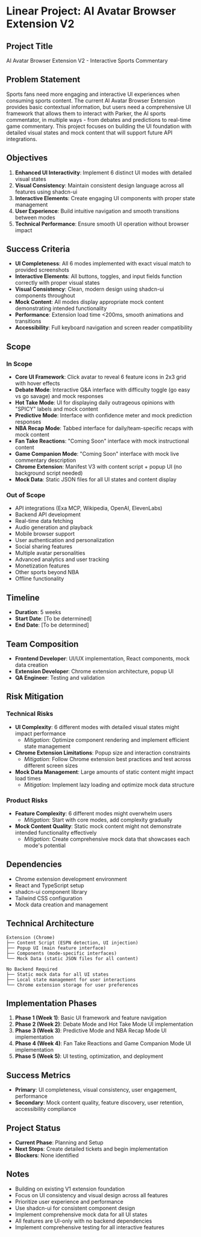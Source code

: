 # Linear Project: AI Avatar Browser Extension V2

## Project Title
AI Avatar Browser Extension V2 - Interactive Sports Commentary

## Problem Statement
Sports fans need more engaging and interactive UI experiences when consuming sports content. The current AI Avatar Browser Extension provides basic contextual information, but users need a comprehensive UI framework that allows them to interact with Parker, the AI sports commentator, in multiple ways - from debates and predictions to real-time game commentary. This project focuses on building the UI foundation with detailed visual states and mock content that will support future API integrations.

## Objectives
1. **Enhanced UI Interactivity**: Implement 6 distinct UI modes with detailed visual states
2. **Visual Consistency**: Maintain consistent design language across all features using shadcn-ui
3. **Interactive Elements**: Create engaging UI components with proper state management
4. **User Experience**: Build intuitive navigation and smooth transitions between modes
5. **Technical Performance**: Ensure smooth UI operation without browser impact

## Success Criteria
- **UI Completeness**: All 6 modes implemented with exact visual match to provided screenshots
- **Interactive Elements**: All buttons, toggles, and input fields function correctly with proper visual states
- **Visual Consistency**: Clean, modern design using shadcn-ui components throughout
- **Mock Content**: All modes display appropriate mock content demonstrating intended functionality
- **Performance**: Extension load time <200ms, smooth animations and transitions
- **Accessibility**: Full keyboard navigation and screen reader compatibility

## Scope

### In Scope
- **Core UI Framework**: Click avatar to reveal 6 feature icons in 2x3 grid with hover effects
- **Debate Mode**: Interactive Q&A interface with difficulty toggle (go easy vs go savage) and mock responses
- **Hot Take Mode**: UI for displaying daily outrageous opinions with "SPICY" labels and mock content
- **Predictive Mode**: Interface with confidence meter and mock prediction responses
- **NBA Recap Mode**: Tabbed interface for daily/team-specific recaps with mock content
- **Fan Take Reactions**: "Coming Soon" interface with mock instructional content
- **Game Companion Mode**: "Coming Soon" interface with mock live commentary description
- **Chrome Extension**: Manifest V3 with content script + popup UI (no background script needed)
- **Mock Data**: Static JSON files for all UI states and content display

### Out of Scope
- API integrations (Exa MCP, Wikipedia, OpenAI, ElevenLabs)
- Backend API development
- Real-time data fetching
- Audio generation and playback
- Mobile browser support
- User authentication and personalization
- Social sharing features
- Multiple avatar personalities
- Advanced analytics and user tracking
- Monetization features
- Other sports beyond NBA
- Offline functionality

## Timeline
- **Duration**: 5 weeks
- **Start Date**: [To be determined]
- **End Date**: [To be determined]

## Team Composition
- **Frontend Developer**: UI/UX implementation, React components, mock data creation
- **Extension Developer**: Chrome extension architecture, popup UI
- **QA Engineer**: Testing and validation

## Risk Mitigation

### Technical Risks
- **UI Complexity**: 6 different modes with detailed visual states might impact performance
  - *Mitigation*: Optimize component rendering and implement efficient state management
- **Chrome Extension Limitations**: Popup size and interaction constraints
  - *Mitigation*: Follow Chrome extension best practices and test across different screen sizes
- **Mock Data Management**: Large amounts of static content might impact load times
  - *Mitigation*: Implement lazy loading and optimize mock data structure

### Product Risks
- **Feature Complexity**: 6 different modes might overwhelm users
  - *Mitigation*: Start with core modes, add complexity gradually
- **Mock Content Quality**: Static mock content might not demonstrate intended functionality effectively
  - *Mitigation*: Create comprehensive mock data that showcases each mode's potential

## Dependencies
- Chrome extension development environment
- React and TypeScript setup
- shadcn-ui component library
- Tailwind CSS configuration
- Mock data creation and management

## Technical Architecture
```
Extension (Chrome)
├── Content Script (ESPN detection, UI injection)
├── Popup UI (main feature interface)
├── Components (mode-specific interfaces)
└── Mock Data (static JSON files for all content)

No Backend Required
├── Static mock data for all UI states
├── Local state management for user interactions
└── Chrome extension storage for user preferences
```

## Implementation Phases
1. **Phase 1 (Week 1)**: Basic UI framework and feature navigation
2. **Phase 2 (Week 2)**: Debate Mode and Hot Take Mode UI implementation
3. **Phase 3 (Week 3)**: Predictive Mode and NBA Recap Mode UI implementation
4. **Phase 4 (Week 4)**: Fan Take Reactions and Game Companion Mode UI implementation
5. **Phase 5 (Week 5)**: UI testing, optimization, and deployment

## Success Metrics
- **Primary**: UI completeness, visual consistency, user engagement, performance
- **Secondary**: Mock content quality, feature discovery, user retention, accessibility compliance

## Project Status
- **Current Phase**: Planning and Setup
- **Next Steps**: Create detailed tickets and begin implementation
- **Blockers**: None identified

## Notes
- Building on existing V1 extension foundation
- Focus on UI consistency and visual design across all features
- Prioritize user experience and performance
- Use shadcn-ui for consistent component design
- Implement comprehensive mock data for all UI states
- All features are UI-only with no backend dependencies
- Implement comprehensive testing for all interactive features
